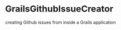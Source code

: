 GrailsGithubIssueCreator
========================

creating Github issues from inside a Grails application

